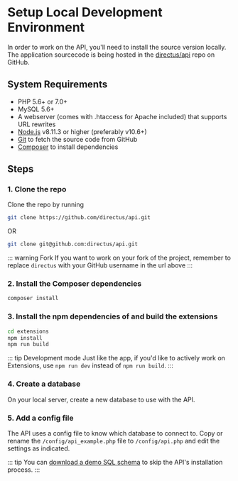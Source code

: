 # Setup Local Development Environment

In order to work on the API, you'll need to install the source version locally. The application sourcecode is being hosted in the [directus/api](https://github.com/directus/api) repo on GitHub.

## System Requirements

* PHP 5.6+ or 7.0+
* MySQL 5.6+
* A webserver (comes with .htaccess for Apache included) that supports URL rewrites
* [Node.js](https://nodejs.org) v8.11.3 or higher (preferably v10.6+)
* [Git](https://git-scm.com/book/en/v2/Getting-Started-Installing-Git) to fetch the source code from GitHub
* [Composer](https://getcomposer.org/doc/00-intro.md#installation-linux-unix-osx) to install dependencies

## Steps

### 1. Clone the repo

Clone the repo by running

```bash
git clone https://github.com/directus/api.git
```

OR

```bash
git clone git@github.com:directus/api.git
```

::: warning Fork
If you want to work on your fork of the project, remember to replace `directus` with your GitHub username in the url above
:::

### 2. Install the Composer dependencies

```bash
composer install
```

### 3. Install the npm dependencies of and build the extensions

```bash
cd extensions
npm install
npm run build
```

::: tip Development mode
Just like the app, if you'd like to actively work on Extensions, use `npm run dev` instead of `npm run build`.
:::

### 4. Create a database

On your local server, create a new database to use with the API.

### 5. Add a config file

The API uses a config file to know which database to connect to. Copy or rename the `/config/api_example.php` file to `/config/api.php` and edit the settings as indicated.

::: tip
You can [download a demo SQL schema](https://sql.directus.app/demo.sql) to skip the API's installation process.
:::